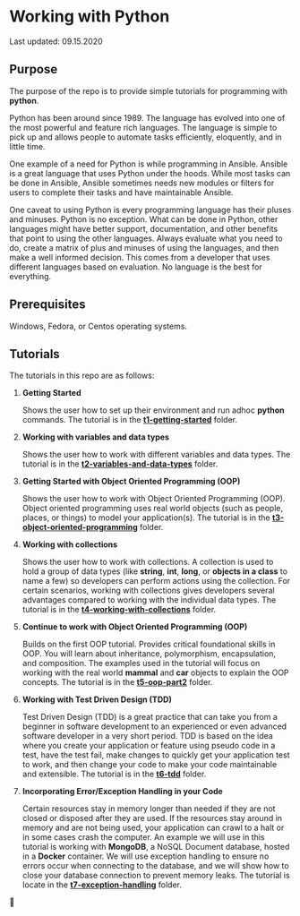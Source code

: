 # Working with Python

Last updated: 09.15.2020

## Purpose

The purpose of the repo is to provide simple tutorials 
for programming with **python**.

Python has been around since 1989. The language has evolved into one of the 
most powerful and feature rich languages.  The language is simple to pick up 
and allows people to automate tasks efficiently, eloquently, 
and in little time.

One example of a need for Python is while programming in Ansible.
Ansible is a great language that uses Python under the hoods.  While most tasks 
can be done in Ansible, Ansible sometimes needs new modules or filters for users
to complete their tasks and have maintainable Ansible.

One caveat to using Python is every programming language has
their pluses and minuses.  Python is no exception.  What can be done in Python, 
other languages might have better support, documentation, and other benefits 
that point to using the other languages.  Always evaluate what you need to do, 
create a matrix of plus and minuses of using the languages, and then make a 
well informed decision.  This comes from a developer that uses different languages 
based on evaluation.  No language is the best for everything.

## Prerequisites

Windows, Fedora, or Centos operating systems.

## Tutorials

The tutorials in this repo are as follows:

1. **Getting Started**

    Shows the user how to set up their environment
    and run adhoc **python** commands.  The tutorial is in the
    [**t1-getting-started**](./t1-getting-started) folder.

1. **Working with variables and data types**

    Shows the user how to work with different variables and data types.
    The tutorial is in the [**t2-variables-and-data-types**](./t2-variables-and-data-types) folder.

1. **Getting Started with Object Oriented Programming (OOP)**

   Shows the user how to work with Object Oriented Programming (OOP).  Object oriented programming uses
   real world objects (such as people, places, or things) to model your application(s).  The tutorial
   is in the [**t3-object-oriented-programming**](./t3-object-oriented-programming) folder.

1. **Working with collections**

   Shows the user how to work with collections.  A collection is used to hold a group of data types (like
   **string**, **int**, **long**, or **objects in a class** to name a few) so developers can perform
   actions using the collection.  For certain scenarios, working with collections gives developers
   several advantages compared to working with the individual data types.
   The tutorial is in the [**t4-working-with-collections**](./t4-working-with-collections) folder.

1. **Continue to work with Object Oriented Programming (OOP)**

   Builds on the first OOP tutorial.  Provides critical foundational skills in OOP.  You will learn
   about inheritance, polymorphism, encapsulation, and composition.  The examples used in the tutorial
   will focus on working with the real world **mammal** and **car** objects to explain the OOP concepts.
   The tutorial is in the [**t5-oop-part2**](./t5-oop-part2) folder.

1. **Working with Test Driven Design (TDD)**

   Test Driven Design (TDD) is a great practice that can take you from a beginner in
   software development to an experienced or even advanced software developer in
   a very short period.  TDD is based on the idea where you create your application
   or feature using pseudo code in a test, have the test fail, make changes to quickly
   get your application test to work, and then change your code to make your code
   maintainable and extensible.  The tutorial is in the [**t6-tdd**](./t6-tdd) folder.

1. **Incorporating Error/Exception Handling in your Code**

   Certain resources stay in memory longer than needed if they are not closed or disposed after they are used.
   If the resources stay around in memory and are not being used, your application can crawl to a halt or in
   some cases crash the computer.  An example we will use in this tutorial is working with **MongoDB**, a NoSQL
   Document database, hosted in a **Docker** container.  We will use exception handling to ensure no errors
   occur when connecting to the database, and we will show how to close your database connection to prevent
   memory leaks.
   The tutorial is locate in the 
   [**t7-exception-handling**](./t7-exception-handling) folder.

:construction:
